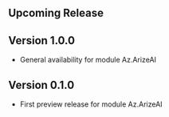 <!--
    Please leave this section at the top of the change log.

    Changes for the upcoming release should go under the section titled "Upcoming Release", and should adhere to the following format:

    ## Upcoming Release
    * Overview of change #1
        - Additional information about change #1
    * Overview of change #2
        - Additional information about change #2
        - Additional information about change #2
    * Overview of change #3
    * Overview of change #4
        - Additional information about change #4

    ## YYYY.MM.DD - Version X.Y.Z (Previous Release)
    * Overview of change #1
        - Additional information about change #1
-->
## Upcoming Release

## Version 1.0.0
* General availability for module Az.ArizeAI

## Version 0.1.0
* First preview release for module Az.ArizeAI

